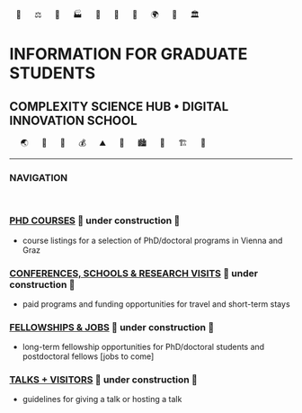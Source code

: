 <!-- phd program info pages created 13112023 for complexity science hub • digital school of innovation • crc -->
&nbsp;&nbsp;&nbsp;💊 &nbsp;&nbsp;&nbsp;&nbsp;&nbsp;⚖️  &nbsp;&nbsp;&nbsp;&nbsp;&nbsp;🦉  &nbsp;&nbsp;&nbsp;&nbsp;&nbsp;🏭  &nbsp;&nbsp;&nbsp;&nbsp;&nbsp;🐨  &nbsp;&nbsp;&nbsp;&nbsp;&nbsp;🚆  &nbsp;&nbsp;&nbsp;&nbsp;&nbsp;🌾  &nbsp;&nbsp;&nbsp;&nbsp;&nbsp;🌍  &nbsp;&nbsp;&nbsp;&nbsp;&nbsp;🐝  &nbsp;&nbsp;&nbsp;&nbsp;&nbsp;🏛️
# INFORMATION FOR GRADUATE STUDENTS

## COMPLEXITY SCIENCE HUB • DIGITAL INNOVATION SCHOOL
&nbsp;&nbsp;&nbsp;&nbsp;&nbsp;🌏 &nbsp;&nbsp;&nbsp;&nbsp;&nbsp;🐖 &nbsp;&nbsp;&nbsp;&nbsp;&nbsp;🌴 &nbsp;&nbsp;&nbsp;&nbsp;&nbsp;💰 &nbsp;&nbsp;&nbsp;&nbsp;&nbsp;⛰️ &nbsp;&nbsp;&nbsp;&nbsp;&nbsp;🐞 &nbsp;&nbsp;&nbsp;&nbsp;&nbsp;🏙️ &nbsp;&nbsp;&nbsp;&nbsp;&nbsp;🐫 &nbsp;&nbsp;&nbsp;&nbsp;&nbsp;🏗️ &nbsp;&nbsp;&nbsp;&nbsp;&nbsp;🔫


---

### NAVIGATION

<br />
<!--
### [PHD PROGRAMS](phdprograms.html)  🚧  under construction  🚧
- requirements of selected PhD/doctoral programs in Vienna and Graz
-->

### [PHD COURSES](phdcourses.html)  🚧  under construction  🚧
- course listings for a selection of PhD/doctoral programs in Vienna and Graz

### [CONFERENCES, SCHOOLS & RESEARCH VISITS](visits-conferences.html)  🚧  under construction  🚧
-  paid programs and funding opportunities for travel and short-term stays

### [FELLOWSHIPS & JOBS](fellowships.html)  🚧  under construction  🚧
- long-term fellowship opportunities for PhD/doctoral students and postdoctoral fellows \[jobs to come\]

### [TALKS + VISITORS](talks-visitors.html)  🚧  under construction  🚧
- guidelines for giving a talk or hosting a talk
